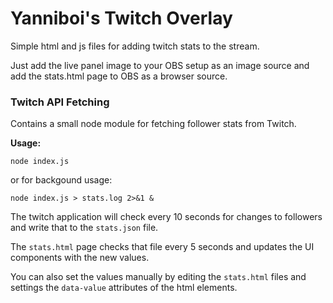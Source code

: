 # Yanniboi's Twitch Overlay

Simple html and js files for adding twitch stats to the stream.

Just add the live panel image to your OBS setup as an image source and add the stats.html page to OBS as a browser source.

### Twitch API Fetching

Contains a small node module for fetching follower stats from Twitch.

**Usage:**

`node index.js`

or for backgound usage:

`node index.js > stats.log 2>&1 &`

The twitch application will check every 10 seconds for changes to followers and write that to the `stats.json` file.

The `stats.html` page checks that file every 5 seconds and updates the UI components with the new values.

You can also set the values manually by editing the `stats.html` files and settings the `data-value` attributes of the html elements.
